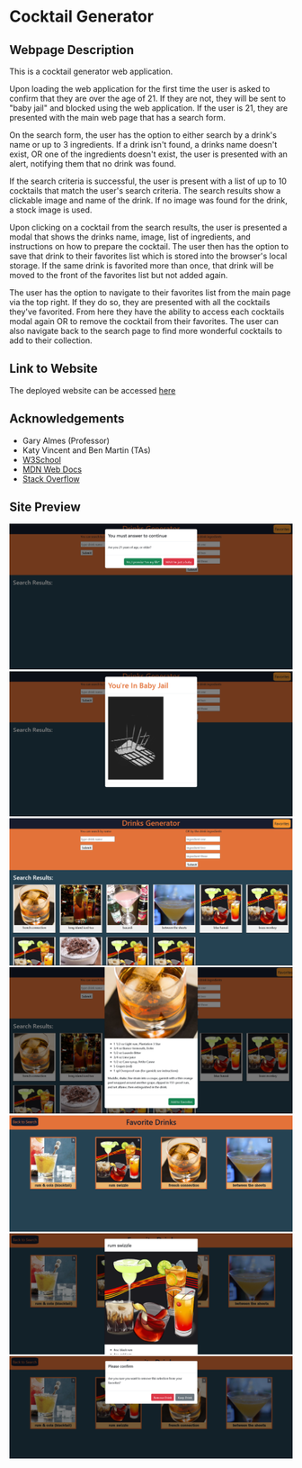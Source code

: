 # Cocktail Generator 

## Webpage Description
This is a cocktail generator web application.

Upon loading the web application for the first time the user is asked to confirm that they are over the age of 21. If they are not, they will be sent to "baby jail" and blocked using the web application. If the user is 21, they are presented with the main web page that has a search form.

On the search form, the user has the option to either search by a drink's name or up to 3 ingredients. If a drink isn't found, a drinks name doesn't exist, OR one of the ingredients doesn't exist, the user is presented with an alert, notifying them that no drink was found.

If the search criteria is successful, the user is present with a list of up to 10 cocktails that match the user's search criteria. The search results show a clickable image and name of the drink. If no image was found for the drink, a stock image is used.

Upon clicking on a cocktail from the search results, the user is presented a modal that shows the drinks name, image, list of ingredients, and instructions on how to prepare the cocktail. The user then has the option to save that drink to their favorites list which is stored into the browser's local storage. If the same drink is favorited more than once, that drink will be moved to the front of the favorites list but not added again.

The user has the option to navigate to their favorites list from the main page via the top right. If they do so, they are presented with all the cocktails they've favorited. From here they have the ability to access each cocktails modal again OR to remove the cocktail from their favorites. The user can also navigate back to the search page to find more wonderful cocktails to add to their collection.


## Link to Website
The deployed website can be accessed [here](https://matt0stark.github.io/cocktail_generator/)


## Acknowledgements
- Gary Almes (Professor)
- Katy Vincent and Ben Martin (TAs)
- [W3School](https://www.w3schools.com/)
- [MDN Web Docs](https://developer.mozilla.org/)
- [Stack Overflow](https://stackoverflow.com)


## Site Preview
![screenshot showing 21+ verification of user](./assets/images/cocktail_screenshot1.png)
![screenshot of baby jail](./assets/images/cocktail_screenshot2.png)
![screenshot of main page with search results displayed](./assets/images/cocktail_screenshot3.png)
![screenshot a cocktails modal](./assets/images/cocktail_screenshot4.png)
![screenshot of favorites page](./assets/images/cocktail_screenshot5.png)
![screenshot of cocktail modal from favorites page](./assets/images/cocktail_screenshot6.png)
![screenshot of modal confirming that the user wants to remove a cocktail from favorites](./assets/images/cocktail_screenshot7.png)
